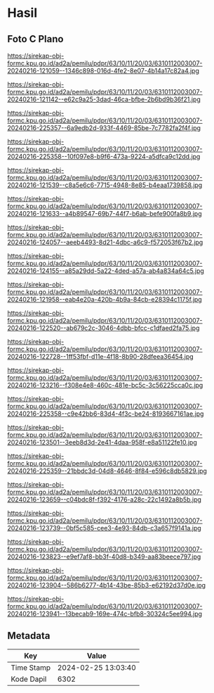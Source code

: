 # Hasil

## Foto C Plano

https://sirekap-obj-formc.kpu.go.id/ad2a/pemilu/pdpr/63/10/11/20/03/6310112003007-20240216-121059--1346c898-016d-4fe2-8e07-4b14a17c82a4.jpg

https://sirekap-obj-formc.kpu.go.id/ad2a/pemilu/pdpr/63/10/11/20/03/6310112003007-20240216-121142--e62c9a25-3dad-46ca-bfbe-2b6bd9b36f21.jpg

https://sirekap-obj-formc.kpu.go.id/ad2a/pemilu/pdpr/63/10/11/20/03/6310112003007-20240216-225357--6a9edb2d-933f-4469-85be-7c7782fa2f4f.jpg

https://sirekap-obj-formc.kpu.go.id/ad2a/pemilu/pdpr/63/10/11/20/03/6310112003007-20240216-225358--10f097e8-b9f6-473a-9224-a5dfca9c12dd.jpg

https://sirekap-obj-formc.kpu.go.id/ad2a/pemilu/pdpr/63/10/11/20/03/6310112003007-20240216-121539--c8a5e6c6-7715-4948-8e85-b4eaa1739858.jpg

https://sirekap-obj-formc.kpu.go.id/ad2a/pemilu/pdpr/63/10/11/20/03/6310112003007-20240216-121633--a4b89547-69b7-44f7-b6ab-befe900fa8b9.jpg

https://sirekap-obj-formc.kpu.go.id/ad2a/pemilu/pdpr/63/10/11/20/03/6310112003007-20240216-124057--aeeb4493-8d21-4dbc-a6c9-f572053f67b2.jpg

https://sirekap-obj-formc.kpu.go.id/ad2a/pemilu/pdpr/63/10/11/20/03/6310112003007-20240216-124155--a85a29dd-5a22-4ded-a57a-ab4a834a64c5.jpg

https://sirekap-obj-formc.kpu.go.id/ad2a/pemilu/pdpr/63/10/11/20/03/6310112003007-20240216-121958--eab4e20a-420b-4b9a-84cb-e28394c1175f.jpg

https://sirekap-obj-formc.kpu.go.id/ad2a/pemilu/pdpr/63/10/11/20/03/6310112003007-20240216-122520--ab679c2c-3046-4dbb-bfcc-c1dfaed2fa75.jpg

https://sirekap-obj-formc.kpu.go.id/ad2a/pemilu/pdpr/63/10/11/20/03/6310112003007-20240216-122728--1ff53fbf-d11e-4f18-8b90-28dfeea36454.jpg

https://sirekap-obj-formc.kpu.go.id/ad2a/pemilu/pdpr/63/10/11/20/03/6310112003007-20240216-123216--f308e4e8-460c-481e-bc5c-3c56225cca0c.jpg

https://sirekap-obj-formc.kpu.go.id/ad2a/pemilu/pdpr/63/10/11/20/03/6310112003007-20240216-225358--c9e42bb6-83d4-4f3c-be24-8193667161ae.jpg

https://sirekap-obj-formc.kpu.go.id/ad2a/pemilu/pdpr/63/10/11/20/03/6310112003007-20240216-123501--3eeb8d3d-2e41-4daa-958f-e8a51122fe10.jpg

https://sirekap-obj-formc.kpu.go.id/ad2a/pemilu/pdpr/63/10/11/20/03/6310112003007-20240216-225359--21bbdc3d-04d8-4646-8f84-e596c8db5829.jpg

https://sirekap-obj-formc.kpu.go.id/ad2a/pemilu/pdpr/63/10/11/20/03/6310112003007-20240216-123659--c04bdc8f-f392-4176-a28c-22c1492a8b5b.jpg

https://sirekap-obj-formc.kpu.go.id/ad2a/pemilu/pdpr/63/10/11/20/03/6310112003007-20240216-123739--0bf5c585-cee3-4e93-84db-c3a657f9141a.jpg

https://sirekap-obj-formc.kpu.go.id/ad2a/pemilu/pdpr/63/10/11/20/03/6310112003007-20240216-123823--e9ef7af8-bb3f-40d8-b349-aa83beece797.jpg

https://sirekap-obj-formc.kpu.go.id/ad2a/pemilu/pdpr/63/10/11/20/03/6310112003007-20240216-123904--586b6277-4b14-43be-85b3-e62192d37d0e.jpg

https://sirekap-obj-formc.kpu.go.id/ad2a/pemilu/pdpr/63/10/11/20/03/6310112003007-20240216-123941--13becab9-169e-474c-bfb8-30324c5ee994.jpg


## Metadata

| Key        | Value               |
| ---------- | ------------------- |
| Time Stamp | 2024-02-25 13:03:40 |
| Kode Dapil | 6302                |



